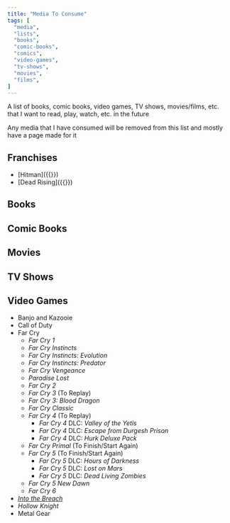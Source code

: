 ```yaml
---
title: "Media To Consume"
tags: [
  "media",
  "lists",
  "books",
  "comic-books",
  "comics",
  "video-games",
  "tv-shows",
  "movies",
  "films",
]
---
```


A list of books, comic books, video games, TV shows, movies/films, etc. that I want to read, play, watch, etc. in the future

Any media that I have consumed will be removed from this list and mostly have a page made for it

## Franchises

- [Hitman]({{<ref franchise-hitman.md>}})
- [Dead Rising]({{<ref franchise-dead-rising.md>}})

## Books

## Comic Books

## Movies

## TV Shows

## Video Games

- Banjo and Kazooie
- Call of Duty
- Far Cry
  - *Far Cry 1*
  - *Far Cry Instincts*
  - *Far Cry Instincts: Evolution*
  - *Far Cry Instincts: Predator*
  - *Far Cry Vengeance*
  - *Paradise Lost*
  - *Far Cry 2*
  - *Far Cry 3* (To Replay) <!-- Yes | PC | Yes | No | No | /10 |  |  |-->
  - *Far Cry 3: Blood Dragon*
  - *Far Cry Classic*
  - *Far Cry 4* (To Replay) <!--| Yes | PC | Yes | No | No | /10 |  |  |-->
    - *Far Cry 4* DLC: *Valley of the Yetis*
    - *Far Cry 4* DLC: *Escape from Durgesh Prison*
    - *Far Cry 4* DLC: *Hurk Deluxe Pack*
  - *Far Cry Primal* (To Finish/Start Again) <!--| Yes |  | No | No | No | /10 |  |  |-->
  - *Far Cry 5* (To Finish/Start Again) <!--| Yes |  | No | No | No | /10 |  |  |-->
    - *Far Cry 5* DLC: *Hours of Darkness*
    - *Far Cry 5* DLC: *Lost on Mars*
    - *Far Cry 5* DLC: *Dead Living Zombies*
  - *Far Cry 5 New Dawn*
  - *Far Cry 6*
- [*Into the Breach*](https://en.wikipedia.org/wiki/Into_the_Breach)
- *Hollow Knight*
- Metal Gear

